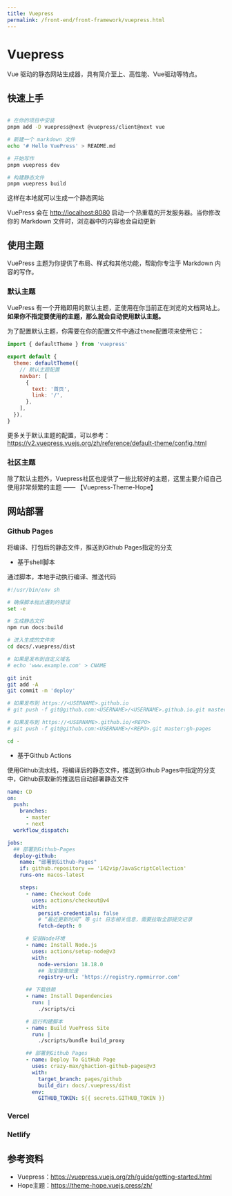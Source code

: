 ```yaml
---
title: Vuepress
permalink: /front-end/front-framework/vuepress.html
---
```


# Vuepress

Vue 驱动的静态网站生成器，具有简介至上、高性能、Vue驱动等特点。

## 快速上手

```bash

# 在你的项目中安装
pnpm add -D vuepress@next @vuepress/client@next vue

# 新建一个 markdown 文件
echo '# Hello VuePress' > README.md

# 开始写作
pnpm vuepress dev

# 构建静态文件
pnpm vuepress build

```

这样在本地就可以生成一个静态网站

VuePress 会在 <http://localhost:8080> 启动一个热重载的开发服务器。当你修改你的 Markdown 文件时，浏览器中的内容也会自动更新

## 使用主题

VuePress 主题为你提供了布局、样式和其他功能，帮助你专注于 Markdown 内容的写作。

### 默认主题

VuePress 有一个开箱即用的默认主题，正使用在你当前正在浏览的文档网站上。 **如果你不指定要使用的主题，那么就会自动使用默认主题。**

为了配置默认主题，你需要在你的配置文件中通过`theme`配置项来使用它：

```js
import { defaultTheme } from 'vuepress'

export default {
  theme: defaultTheme({
    // 默认主题配置
    navbar: [
      {
        text: '首页',
        link: '/',
      },
    ],
  }),
}
```

更多关于默认主题的配置，可以参考： <https://v2.vuepress.vuejs.org/zh/reference/default-theme/config.html>

### 社区主题

除了默认主题外，Vuepress社区也提供了一些比较好的主题，这里主要介绍自己使用非常频繁的主题 —— 【Vuepress-Theme-Hope】

## 网站部署

### Github Pages

将编译、打包后的静态文件，推送到Github Pages指定的分支

- 基于shell脚本

通过脚本，本地手动执行编译、推送代码

```sh
#!/usr/bin/env sh

# 确保脚本抛出遇到的错误
set -e

# 生成静态文件
npm run docs:build

# 进入生成的文件夹
cd docs/.vuepress/dist

# 如果是发布到自定义域名
# echo 'www.example.com' > CNAME

git init
git add -A
git commit -m 'deploy'

# 如果发布到 https://<USERNAME>.github.io
# git push -f git@github.com:<USERNAME>/<USERNAME>.github.io.git master

# 如果发布到 https://<USERNAME>.github.io/<REPO>
# git push -f git@github.com:<USERNAME>/<REPO>.git master:gh-pages

cd -
```

- 基于Github Actions

使用Github流水线，将编译后的静态文件，推送到Github Pages中指定的分支中，Github获取新的推送后自动部署静态文件

```yaml
name: CD
on:
  push:
    branches:
      - master
      - next
  workflow_dispatch:

jobs:
  ## 部署到Github-Pages
  deploy-github:
    name: "部署到Github-Pages"
    if: github.repository == '142vip/JavaScriptCollection'
    runs-on: macos-latest

    steps:
      - name: Checkout Code
        uses: actions/checkout@v4
        with:
          persist-credentials: false
          # “最近更新时间” 等 git 日志相关信息，需要拉取全部提交记录
          fetch-depth: 0

      # 安装Node环境
      - name: Install Node.js
        uses: actions/setup-node@v3
        with:
          node-version: 18.18.0
          ## 淘宝镜像加速
          registry-url: 'https://registry.npmmirror.com'

      ## 下载依赖
      - name: Install Dependencies
        run: |
          ./scripts/ci

      # 运行构建脚本
      - name: Build VuePress Site
        run: |
          ./scripts/bundle build_proxy

      ## 部署到Github Pages
      - name: Deploy To GitHub Page
        uses: crazy-max/ghaction-github-pages@v3
        with:
          target_branch: pages/github
          build_dir: docs/.vuepress/dist
        env:
          GITHUB_TOKEN: ${{ secrets.GITHUB_TOKEN }}

```

### Vercel

### Netlify

## 参考资料

- Vuepress：<https://vuepress.vuejs.org/zh/guide/getting-started.html>
- Hope主题：<https://theme-hope.vuejs.press/zh/>
